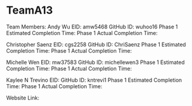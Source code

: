 # TeamA13

Team Members:
  Andy Wu
    EID: amw5468
    GitHub ID: wuhoo16
    Phase 1 Estimated Completion Time:
    Phase 1 Actual Completion Time:

  Christopher Saenz
    EID: cgs2258
    GitHub ID: ChriSaenz
    Phase 1 Estimated Completion Time:
    Phase 1 Actual Completion Time:


  Michelle Wen
    EID: mw37583
    GitHub ID: michellewen3
    Phase 1 Estimated Completion Time:
    Phase 1 Actual Completion Time:

  Kaylee N Trevino
    EID: 
    GitHub ID: kntrevi1
    Phase 1 Estimated Completion Time:
    Phase 1 Actual Completion Time:
  
Website Link:
